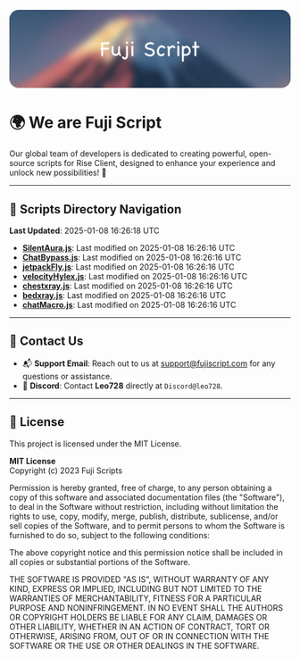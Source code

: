 ![Banner](.github/b.webp)

# 🌍 **We are Fuji Script**

Our global team of developers is dedicated to creating powerful, open-source scripts for Rise Client, designed to enhance your experience and unlock new possibilities! 🌟

---
<!-- SCRIPTS_NAVIGATION_START -->
## 📂 **Scripts Directory Navigation**

**Last Updated**: 2025-01-08 16:26:18 UTC

- **[SilentAura.js](scripts/SilentAura.js)**: Last modified on 2025-01-08 16:26:16 UTC
- **[ChatBypass.js](scripts/ChatBypass.js)**: Last modified on 2025-01-08 16:26:16 UTC
- **[jetpackFly.js](scripts/jetpackFly.js)**: Last modified on 2025-01-08 16:26:16 UTC
- **[velocityHylex.js](scripts/velocityHylex.js)**: Last modified on 2025-01-08 16:26:16 UTC
- **[chestxray.js](scripts/chestxray.js)**: Last modified on 2025-01-08 16:26:16 UTC
- **[bedxray.js](scripts/bedxray.js)**: Last modified on 2025-01-08 16:26:16 UTC
- **[chatMacro.js](scripts/chatMacro.js)**: Last modified on 2025-01-08 16:26:16 UTC

<!-- SCRIPTS_NAVIGATION_END -->

---

## 💬 **Contact Us**  
- 📬 **Support Email**: Reach out to us at [support@fujiscript.com](mailto:support@fujiscript.com) for any questions or assistance.  
- 💬 **Discord**: Contact **Leo728** directly at `Discord@leo728`.

---

## 📜 **License**

This project is licensed under the MIT License.  

**MIT License**  
Copyright (c) 2023 Fuji Scripts  

Permission is hereby granted, free of charge, to any person obtaining a copy of this software and associated documentation files (the "Software"), to deal in the Software without restriction, including without limitation the rights to use, copy, modify, merge, publish, distribute, sublicense, and/or sell copies of the Software, and to permit persons to whom the Software is furnished to do so, subject to the following conditions:  

The above copyright notice and this permission notice shall be included in all copies or substantial portions of the Software.  

THE SOFTWARE IS PROVIDED "AS IS", WITHOUT WARRANTY OF ANY KIND, EXPRESS OR IMPLIED, INCLUDING BUT NOT LIMITED TO THE WARRANTIES OF MERCHANTABILITY, FITNESS FOR A PARTICULAR PURPOSE AND NONINFRINGEMENT. IN NO EVENT SHALL THE AUTHORS OR COPYRIGHT HOLDERS BE LIABLE FOR ANY CLAIM, DAMAGES OR OTHER LIABILITY, WHETHER IN AN ACTION OF CONTRACT, TORT OR OTHERWISE, ARISING FROM, OUT OF OR IN CONNECTION WITH THE SOFTWARE OR THE USE OR OTHER DEALINGS IN THE SOFTWARE.  
